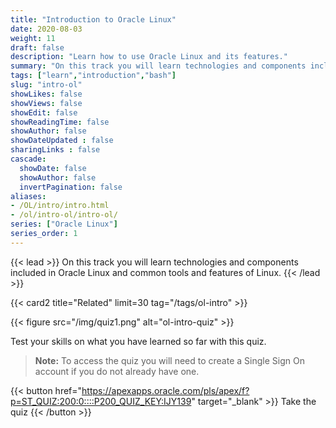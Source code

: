 ```yaml
---
title: "Introduction to Oracle Linux"
date: 2020-08-03
weight: 11
draft: false
description: "Learn how to use Oracle Linux and its features."
summary: "On this track you will learn technologies and components included in Oracle Linux and common tools and features of Linux."
tags: ["learn","introduction","bash"]
slug: "intro-ol"
showLikes: false
showViews: false
showEdit: false
showReadingTime: false
showAuthor: false
showDateUpdated : false
sharingLinks : false
cascade:
  showDate: false
  showAuthor: false
  invertPagination: false
aliases:
- /OL/intro/intro.html
- /ol/intro-ol/intro-ol/
series: ["Oracle Linux"]
series_order: 1
---
```


{{< lead >}}
On this track you will learn technologies and components included in Oracle Linux and common tools and features of Linux.
{{< /lead >}}

{{< card2 title="Related" limit=30 tag="/tags/ol-intro" >}}

{{< figure src="/img/quiz1.png" alt="ol-intro-quiz" >}}

Test your skills on what you have learned so far with this quiz.

> **Note:** To access the quiz you will need to create a Single Sign On account if you do not already have one.

{{< button href="https://apexapps.oracle.com/pls/apex/f?p=ST_QUIZ:200:0::::P200_QUIZ_KEY:IJY139" target="_blank" >}}
Take the quiz
{{< /button >}}
